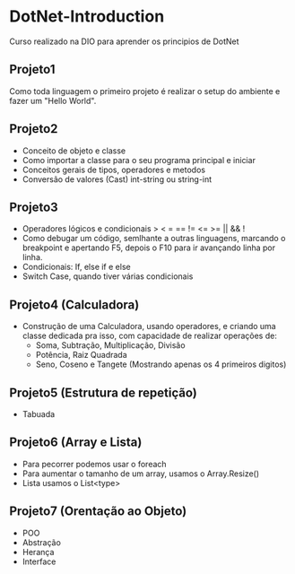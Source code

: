 # DotNet-Introduction
Curso realizado na DIO para aprender os principios de DotNet

## Projeto1
Como toda linguagem o primeiro projeto é realizar o setup do ambiente
e fazer um "Hello World".

## Projeto2
- Conceito de objeto e classe
- Como importar a classe para o seu programa principal e iniciar
- Conceitos gerais de tipos, operadores e metodos
- Conversão de valores (Cast) int-string ou string-int

## Projeto3
- Operadores lógicos e condicionais > < = == != <= >= || && !
- Como debugar um código, semlhante a outras linguagens, marcando o breakpoint e apertando F5, depois o F10 para ir avançando linha por linha.
- Condicionais: If, else if e else
- Switch Case, quando tiver várias condicionais

## Projeto4 (Calculadora)
- Construção de uma Calculadora, usando operadores, e criando uma classe dedicada pra isso, com capacidade de realizar operações de:
    - Soma, Subtração, Multiplicação, Divisão
    - Potência, Raiz Quadrada
    - Seno, Coseno e Tangete (Mostrando apenas os 4 primeiros digitos)

## Projeto5 (Estrutura de repetição)
- Tabuada

## Projeto6 (Array e Lista)
- Para pecorrer podemos usar o foreach
- Para aumentar o tamanho de um array, usamos o Array.Resize()
- Lista usamos o List\<type>

## Projeto7 (Orentação ao Objeto)
- POO
- Abstração
- Herança
- Interface